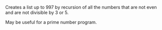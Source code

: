 Creates a list up to 997 by recursion of all the numbers that are not even and are not divisible by 3 or 5.

May be useful for a prime number program.
